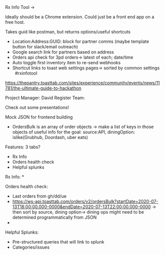 Rx Info Tool -> 

Ideally should be a Chrome extension.
Could just be a front end app on a free host.

Takes guid like postman, but returns options/useful shortcuts

* Location:Address:GUID: block for partner comms (maybe template button for slack/email outreach)
* Google search link for partners based on address
* Orders api check for 3pd orders-> latest of each; date/time
* Auto toggle first inventory item to re-send webhooks
* Shortcut links to toast web settings pages-> sorted by common settings   #rxinfotool


https://thepantry.toasttab.com/sites/experience/community/events/news/11781/the-ultimate-guide-to-hackathon

Project Manager: David
Register Team: 

Check out some presentations!



Mock JSON for frontend building
* OrdersBulk is an array of order objects -> make a list of keys in those objects of useful info for the goal: source:API, diningOption: islike(Grubhub, Doordash, uber eats)




Features: 3 tabs?
* Rx Info
* Orders health check
* Helpful splunks


Rx Info:
* 


Orders health check:
* Last orders from gh/dd/ue
* https://ws-api.toasttab.com/orders/v2/ordersBulk?startDate=2020-07-13T18:00:00.000-0000&endDate=2020-07-13T22:00:00.000-0000 -> then sort by source, dining option-> dining ops might need to be determined programmatically from JSON
* 

Helpful Splunks:
* Pre-structured queries that will link to splunk
* Categories/issues
